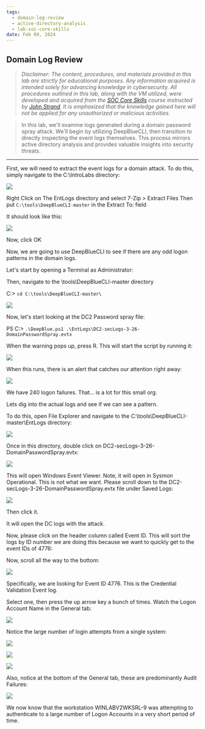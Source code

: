 ```yaml
---
tags:
  - domain-log-review
  - active-directory-analysis
  - lab-soc-core-skills
date: Feb 09, 2024
---
```


## Domain Log Review

> _Disclaimer: The content, procedures, and materials provided in this lab are strictly for educational purposes. Any information acquired is intended solely for advancing knowledge in cybersecurity. All procedures outlined in this lab, along with the VM utilized, were developed and acquired from the [SOC Core Skills](https://www.antisyphontraining.com/on-demand-courses/soc-core-skills-w-john-strand/) course instructed by [John Strand](https://www.sans.org/profiles/john-strand/). It is emphasized that the knowledge gained here will not be applied for any unauthorized or malicious activities._

> In this lab, we'll examine logs generated during a domain password spray attack. We'll begin by utilizing DeepBlueCLI, then transition to directly inspecting the event logs themselves. This process mirrors active directory analysis and provides valuable insights into security threats.

---

First, we will need to extract the event logs for a domain attack.  To do this, simply navigate to 
the C:\IntroLabs directory:

![](_attachments/Pasted%20image%2020240211031345.png)

Right Click on The EntLogs directory and select 7-Zip > Extract Files
Then put `C:\tools\DeepBlueCLI-master` in the Extract To: field

It should look like this:

![](_attachments/Pasted%20image%2020240211031401.png)

Now, click OK

Now, we are going to use DeepBlueCLI to see if there are any odd logon patterns in the domain logs.

Let's start by opening a Terminal as Administrator:

Then, navigate to the \tools\DeepBlueCLI-master directory

C:\> `cd C:\tools\DeepBlueCLI-master\`

![](_attachments/Pasted%20image%2020240211031423.png)

Now, let's start looking at the DC2 Password spray file:

PS C:\> `.\DeepBlue.ps1 .\EntLogs\DC2-secLogs-3-26-DomainPasswordSpray.evtx`

When the warning pops up, press R.  This will start the script by running it:

![](_attachments/Pasted%20image%2020240211031439.png)

When this runs, there is an alert that catches our attention right away:

![](_attachments/Pasted%20image%2020240211031455.png)

We have 240 logon failures.  That...  is a lot for this small org.

Lets dig into the actual logs and see if we can see a pattern.

To do this, open File Explorer and navigate to the C:\tools\DeepBlueCLI-master\EntLogs directory:

![](_attachments/Pasted%20image%2020240211031513.png)

Once in this directory, double click on DC2-secLogs-3-26-DomainPasswordSpray.evtx:

![](_attachments/Pasted%20image%2020240211031531.png)

This will open Windows Event Viewer.  Note, it will open in Sysmon Operational.  This is not what we want.  Please scroll down to the DC2-secLogs-3-26-DomainPasswordSpray.evtx file under Saved Logs:

![](_attachments/Pasted%20image%2020240211031557.png)

Then click it.  

It will open the DC logs with the attack.

Now, please click on the header column called Event ID.  This will sort the logs by ID number we are doing this because we want to quickly get to the event IDs of 4776:

Now, scroll all the way to the bottom:

![](_attachments/Pasted%20image%2020240211031620.png)

Specifically, we are looking for Event ID 4776.  This is the Credential Validation Event log.

Select one, then press the up arrow key a bunch of times.  Watch the Logon Account Name in the General tab:

![](_attachments/Pasted%20image%2020240211031707.png)

Notice the large number of login attempts from a single system:

![](_attachments/Pasted%20image%2020240211031826.png)

![](_attachments/Pasted%20image%2020240211031843.png)

![](_attachments/Pasted%20image%2020240211031914.png)

Also, notice at the bottom of the General tab, these are predominantly Audit Failures:

![](_attachments/Pasted%20image%2020240211031931.png)

We now know that the workstation WINLABV2WKSRL-9 was attempting to authenticate to a large number of Logon Accounts in a very short period of time.
